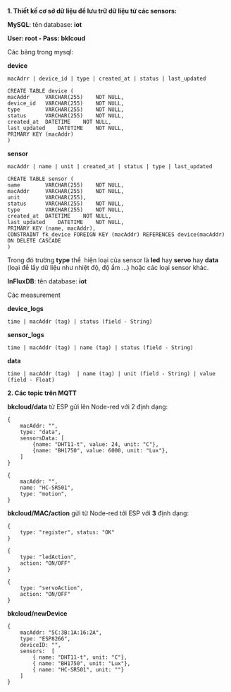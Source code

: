 	 	 	
**1. Thiết kế cơ sở dữ liệu để lưu trữ dữ liệu từ các sensors:**

**MySQL**: tên database: **iot**

**User: root - Pass: bklcoud**

Các bảng trong mysql: 

**device**

	macAdrr | device_id | type | created_at | status | last_updated
	
	CREATE TABLE device (
	macAddr 	VARCHAR(255) 	NOT NULL,
	device_id 	VARCHAR(255) 	NOT NULL,
	type		VARCHAR(255) 	NOT NULL,
	status 		VARCHAR(255) 	NOT NULL,
	created_at 	DATETIME 	NOT NULL,
	last_updated 	DATETIME 	NOT NULL,
	PRIMARY KEY (macAddr)
	)


**sensor**

	macAddr | name | unit | created_at | status | type | last_updated
	
	CREATE TABLE sensor (
	name 		VARCHAR(255)	NOT NULL,
	macAddr 	VARCHAR(255) 	NOT NULL,
	unit 		VARCHAR(255),
	status 		VARCHAR(255) 	NOT NULL,
	type 		VARCHAR(255) 	NOT NULL,
	created_at 	DATETIME	NOT NULL,
	last_updated 	DATETIME 	NOT NULL,
	PRIMARY KEY (name, macAddr),
	CONSTRAINT fk_device FOREIGN KEY (macAddr) REFERENCES device(macAddr) ON DELETE CASCADE
	)

Trong đó trường **type** thể  hiện loại của sensor là **led** hay **servo** hay **data** (loại để lấy dữ liệu như nhiệt độ, độ ẩm ...) hoặc các loại sensor khác.
 

**InFluxDB**:  tên database: **iot**

Các measurement     
 
**device_logs**

	time | macAddr (tag) | status (field - String)
	
**sensor_logs**

	time | macAddr (tag) | name (tag) | status (field - String)

**data**

	time | macAddr (tag)  | name (tag) | unit (field - String) | value (field - Float)
	
**2. Các topic trên MQTT**

**bkcloud/data** từ ESP gửi lên Node-red với 2 định dạng:

	{
		macAddr: "", 
		type: "data",
		sensorsData: [
			{name: "DHT11-t", value: 24, unit: "C"},
			{name: "BH1750", value: 6000, unit: "Lux"},
		]
	}
	
	{
		macAddr: "", 
		name: "HC-SR501",
		type: "motion",
	}


**bkcloud/MAC/action** gửi từ Node-red tới ESP với **3** định dạng:

	{
		type: "register", status: "OK"
	}

	{
		type: "ledAction",
		action: "ON/OFF"
	}
	
	{
		type: "servoAction",
		action: "ON/OFF"
	}


**bkcloud/newDevice**

	{
		macAddr: "5C:3B:1A:16:2A",
		type: "ESP8266",
		deviceID: "",
		sensors:  [
			{ name: "DHT11-t", unit: "C"},
			{ name: "BH1750", unit: "Lux"},
			{ name: "HC-SR501", unit: ""}
		]
	}

